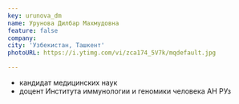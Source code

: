 ```yaml
---
key: urunova_dm
name: Урунова Дилбар Махмудовна 
feature: false
company: 
city: 'Узбекистан, Ташкент'
photoURL: https://i.ytimg.com/vi/zca174_5V7k/mqdefault.jpg

---
```

- кандидат медицинских наук
- доцент Института иммунологии и геномики человека АН РУз